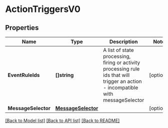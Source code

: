 # ActionTriggersV0

## Properties

Name | Type | Description | Notes
------------ | ------------- | ------------- | -------------
**EventRuleIds** | **[]string** | A list of state processing, firing or activity processing rule ids that will trigger an action - incompatible with messageSelector | [optional] 
**MessageSelector** | [**MessageSelector**](MessageSelector.md) |  | [optional] 

[[Back to Model list]](../README.md#documentation-for-models) [[Back to API list]](../README.md#documentation-for-api-endpoints) [[Back to README]](../README.md)


